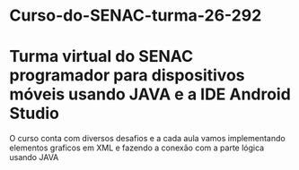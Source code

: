 # Curso-do-SENAC-turma-26-292
<h1>Turma virtual do SENAC programador para dispositivos móveis usando JAVA e a IDE Android Studio</h1>
<p>O curso conta com diversos desafios e a cada aula vamos implementando elementos graficos em XML e fazendo a conexão com a parte lógica usando JAVA</p>
